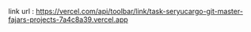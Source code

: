 link url : https://vercel.com/api/toolbar/link/task-seryucargo-git-master-fajars-projects-7a4c8a39.vercel.app